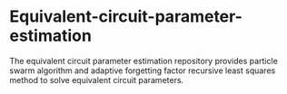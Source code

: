 # Equivalent-circuit-parameter-estimation
The equivalent circuit parameter estimation repository provides particle swarm algorithm and adaptive forgetting factor recursive least squares method to solve equivalent circuit parameters.
